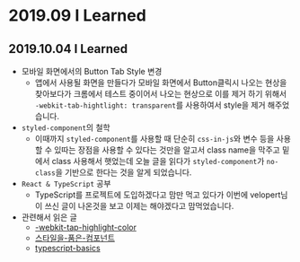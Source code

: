 # 2019.09 I Learned

## 2019.10.04 I Learned

- 모바일 화면에서의 Button Tab Style 변경
  - 앱에서 사용될 화면을 만들다가 모바일 화면에서 Button클릭시 나오는 현상을 찾아보다가
    크롬에서 테스트 중이어서 나오는 현상으로 이를 제거 하기 위해서 `-webkit-tab-hightlight: transparent`를 사용하여서 style을 제거 해주었습니다.
- `styled-component`의 철학
  - 이때까지 `styled-component`를 사용할 때 단순히 `css-in-js`와 변수 등을 사용할 수 있따는 장점을 사용할 수 있다는 것만을 알고서 class name을 막주고 밑에서 class 사용해서 햇었는데 오늘 글을 읽다가 `styled-component`가 `no-class`을 기반으로 한다는 것을 알게 되었습니다.
- `React & TypeScript` 공부
  - TypeScript를 프로젝트에 도입하겠다고 맘만 먹고 있다가 이번에 velopert님이 쓰신 글이 나온것을 보고 이제는 해야겠다고 맘먹었습니다.
- 관련해서 읽은 글
  - [-webkit-tap-highlight-color](https://developer.mozilla.org/en-US/docs/Web/CSS/-webkit-tap-highlight-color)
  - [스타일을-품은-컴포넌트](https://hudi.kr/styled-components-%EC%8A%A4%ED%83%80%EC%9D%BC%EC%9D%84-%ED%92%88%EC%9D%80-%EC%BB%B4%ED%8F%AC%EB%84%8C%ED%8A%B8/)
  - [typescript-basics](https://velog.io/@velopert/typescript-basics)
